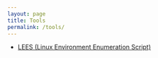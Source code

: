 ```yaml
---
layout: page
title: Tools
permalink: /tools/
---
```


* [LEES (Linux Environment Enumeration Script)](https://github.com/adi7312/LEES)
